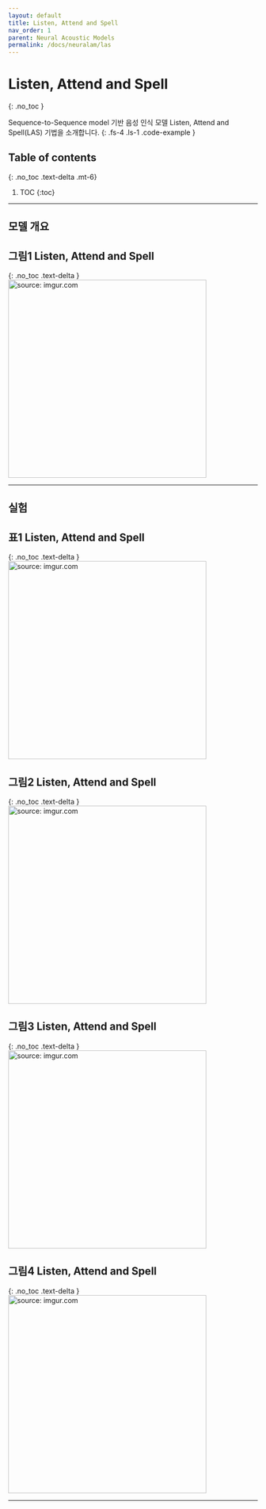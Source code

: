 ```yaml
---
layout: default
title: Listen, Attend and Spell
nav_order: 1
parent: Neural Acoustic Models
permalink: /docs/neuralam/las
---
```


# Listen, Attend and Spell
{: .no_toc }

Sequence-to-Sequence model 기반 음성 인식 모델 Listen, Attend and Spell(LAS) 기법을 소개합니다.
{: .fs-4 .ls-1 .code-example }


## Table of contents
{: .no_toc .text-delta .mt-6}

1. TOC
{:toc}

---

## 모델 개요

## **그림1** Listen, Attend and Spell
{: .no_toc .text-delta }
<img src="https://i.imgur.com/JDphL0B.png" width="400px" title="source: imgur.com" />


---

## 실험

## **표1** Listen, Attend and Spell
{: .no_toc .text-delta }
<img src="https://i.imgur.com/6oC2RjV.png" width="400px" title="source: imgur.com" />

## **그림2** Listen, Attend and Spell
{: .no_toc .text-delta }
<img src="https://i.imgur.com/c96rheT.png" width="400px" title="source: imgur.com" />

## **그림3** Listen, Attend and Spell
{: .no_toc .text-delta }
<img src="https://i.imgur.com/3eTLg36.png" width="400px" title="source: imgur.com" />

## **그림4** Listen, Attend and Spell
{: .no_toc .text-delta }
<img src="https://i.imgur.com/W6Jz7Ak.png" width="400px" title="source: imgur.com" />



---